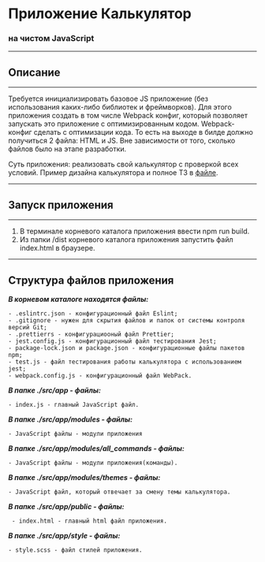 # Приложение Калькулятор
### на чистом JavaScript

________

## Описание

________


Требуется инициализировать базовое JS приложение (без использования каких-либо библиотек и фреймворков). Для этого приложения создать в том числе Webpack конфиг, который позволяет запускать это приложение с оптимизированным кодом. Webpack-конфиг сделать с оптимизации кода. То есть на выходе в билде должно получиться 2 файла: HTML и JS. Вне зависимости от того, сколько файлов было на этапе разработки.

Суть приложения: реализовать свой калькулятор с проверкой всех условий. Пример дизайна калькулятора и полное ТЗ в [файле](https://docs.google.com/document/d/1j8DnTnRSNoRBdYtKu3Rgk1STLso4X5Rev2-oEyxMsK8/edit#heading=h.rtfo3o71ktll). 

________

## Запуск приложения

________

1. В терминале корневого каталога приложения ввести npm run build.
2. Из папки /dist корневого каталога приложения запустить файл index.html в браузере.

________

## Структура файлов приложения

***В корневом каталоге находятся файлы:***
    
    - .eslintrc.json - конфигурационный файл Eslint;
    - .gitignore - нужен для скрытия файлов и папок от системы контроля версий Git;
    - .prettierrs - конфигурациооный файл Prettier;
    - jest.config.js - конфигурационный файл тестирования Jest;
    - package-lock.json и package.json - конфигурационные файлы пакетов npm;
    - test.js - файл тестирования работы калькулятора с использованием jest;
    - webpack.config.js - конфигурационный файл WebPack.

***В папке ./src/app - файлы:***

    - index.js - главный JavaScript файл.
    
***В папке ./src/app/modules - файлы:***

    - JavaScript файлы - модули приложения
    
***В папке ./src/app/modules/all_commands - файлы:***

    - JavaScript файлы - модули приложения(команды).
    
***В папке ./src/app/modules/themes - файлы:***

    - JavaScript файл, который отвечает за смену темы калькулятора.
    
 ***В папке ./src/app/public - файлы:***
 
     - index.html - главный html файл приложения.
     
***В папке ./src/app/style - файлы:***

    - style.scss - файл стилей приложения.
